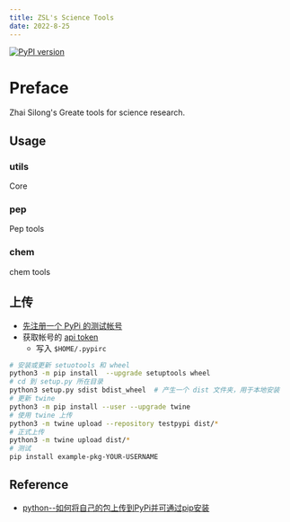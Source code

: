 ```yaml
---
title: ZSL's Science Tools
date: 2022-8-25
---
```


[![PyPI version](https://badge.fury.io/py/sci-ztools.svg)](https://badge.fury.io/py/sci-ztools)


# Preface

Zhai Silong's Greate tools for science research.

## Usage

### utils

Core

### pep

Pep tools

### chem

chem tools

## 上传

- [先注册一个 PyPi 的测试帐号](https://test.pypi.org/account/register/)
- 获取帐号的 [api token](https://test.pypi.org/manage/account/token/)
  - 写入 `$HOME/.pypirc`

```bash
# 安装或更新 setuotools 和 wheel
python3 -m pip install  --upgrade setuptools wheel
# cd 到 setup.py 所在目录
python3 setup.py sdist bdist_wheel  # 产生一个 dist 文件夹，用于本地安装
# 更新 twine
python3 -m pip install --user --upgrade twine
# 使用 twine 上传
python3 -m twine upload --repository testpypi dist/*
# 正式上传
python3 -m twine upload dist/*
# 测试
pip install example-pkg-YOUR-USERNAME
```

## Reference

- [python--如何将自己的包上传到PyPi并可通过pip安装](https://blog.csdn.net/yifengchaoran/article/details/113447773)